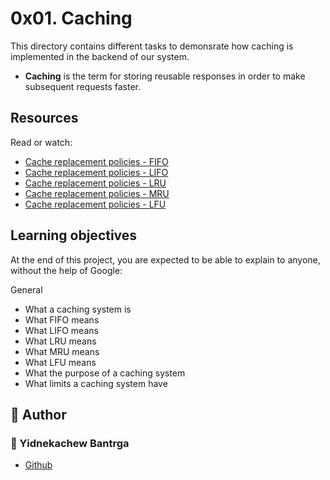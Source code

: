 # 0x01. Caching
This directory contains different tasks to demonsrate how caching is implemented in the backend of our system.
- **Caching** is the term for storing reusable responses in order to make subsequent requests faster.
## Resources
Read or watch:

- [Cache replacement policies - FIFO](https://en.wikipedia.org/wiki/Cache_replacement_policies#First_In_First_Out_%28FIFO%29)
- [Cache replacement policies - LIFO](https://en.wikipedia.org/wiki/Cache_replacement_policies#Last_In_First_Out_%28LIFO%29)
- [Cache replacement policies - LRU](https://en.wikipedia.org/wiki/Cache_replacement_policies#Least_Recently_Used_%28LRU%29)
- [Cache replacement policies - MRU](https://en.wikipedia.org/wiki/Cache_replacement_policies#Most_Recently_Used_%28MRU%29)
- [Cache replacement policies - LFU](https://en.wikipedia.org/wiki/Cache_replacement_policies#Least-Frequently_Used_%28LFU%29)
## Learning objectives 
At the end of this project, you are expected to be able to explain to anyone, without the help of Google:

General
- What a caching system is
- What FIFO means
- What LIFO means
- What LRU means
- What MRU means
- What LFU means
- What the purpose of a caching system
- What limits a caching system have
## :pencil: **Author**
### :man: Yidnekachew Bantrga
- [Github](https://github.com/Yidne21)